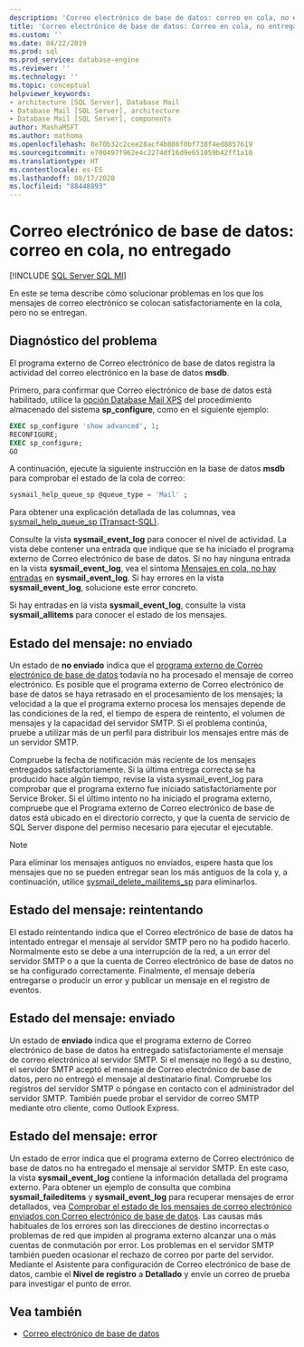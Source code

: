 ```yaml
---
description: 'Correo electrónico de base de datos: correo en cola, no entregado'
title: 'Correo electrónico de base de datos: Correo en cola, no entregado | Microsoft Docs'
ms.custom: ''
ms.date: 04/22/2019
ms.prod: sql
ms.prod_service: database-engine
ms.reviewer: ''
ms.technology: ''
ms.topic: conceptual
helpviewer_keywords:
- architecture [SQL Server], Database Mail
- Database Mail [SQL Server], architecture
- Database Mail [SQL Server], components
author: MashaMSFT
ms.author: mathoma
ms.openlocfilehash: 8e70b32c2cee28acf4b886f0bf738f4ed8857619
ms.sourcegitcommit: e700497f962e4c2274df16d9e651059b42ff1a10
ms.translationtype: HT
ms.contentlocale: es-ES
ms.lasthandoff: 08/17/2020
ms.locfileid: "88448893"
---
```

# <a name="database-mail-mail-queued-not-delivered"></a>Correo electrónico de base de datos: correo en cola, no entregado 
[!INCLUDE [SQL Server SQL MI](../../includes/applies-to-version/sql-asdbmi.md)]

En este se tema describe cómo solucionar problemas en los que los mensajes de correo electrónico se colocan satisfactoriamente en la cola, pero no se entregan.

## <a name="diagnose-the-problem"></a>Diagnóstico del problema 

El programa externo de Correo electrónico de base de datos registra la actividad del correo electrónico en la base de datos **msdb**.

Primero, para confirmar que Correo electrónico de base de datos está habilitado, utilice la [opción Database Mail XPS](../../database-engine/configure-windows/database-mail-xps-server-configuration-option.md) del procedimiento almacenado del sistema **sp_configure**, como en el siguiente ejemplo:

```sql 
EXEC sp_configure 'show advanced', 1;  
RECONFIGURE; 
EXEC sp_configure; 
GO
```

A continuación, ejecute la siguiente instrucción en la base de datos **msdb** para comprobar el estado de la cola de correo:

```sql
sysmail_help_queue_sp @queue_type = 'Mail' ;
```

Para obtener una explicación detallada de las columnas, vea [sysmail_help_queue_sp (Transact-SQL)](../system-stored-procedures/sysmail-help-queue-sp-transact-sql.md#result-set).

Consulte la vista **sysmail_event_log** para conocer el nivel de actividad. La vista debe contener una entrada que indique que se ha iniciado el programa externo de Correo electrónico de base de datos. Si no hay ninguna entrada en la vista **sysmail_event_log**, vea el síntoma [Mensajes en cola, no hay entradas](database-mail-common-errors.md#database-mail-queued-no-entries-in-sysmail_event_log-or-windows-application-event-log) en **sysmail_event_log**. Si hay errores en la vista **sysmail_event_log**, solucione este error concreto.

Si hay entradas en la vista **sysmail_event_log**, consulte la vista **sysmail_allitems** para conocer el estado de los mensajes.

## <a name="message-status-unsent"></a>Estado del mensaje: no enviado 

Un estado de **no enviado** indica que el [programa externo de Correo electrónico de base de datos](database-mail-external-program.md) todavía no ha procesado el mensaje de correo electrónico. Es posible que el programa externo de Correo electrónico de base de datos se haya retrasado en el procesamiento de los mensajes; la velocidad a la que el programa externo procesa los mensajes depende de las condiciones de la red, el tiempo de espera de reintento, el volumen de mensajes y la capacidad del servidor SMTP. Si el problema continúa, pruebe a utilizar más de un perfil para distribuir los mensajes entre más de un servidor SMTP.

Compruebe la fecha de notificación más reciente de los mensajes entregados satisfactoriamente. Si la última entrega correcta se ha producido hace algún tiempo, revise la vista sysmail_event_log para comprobar que el programa externo fue iniciado satisfactoriamente por Service Broker. Si el último intento no ha iniciado el programa externo, compruebe que el Programa externo de Correo electrónico de base de datos está ubicado en el directorio correcto, y que la cuenta de servicio de SQL Server dispone del permiso necesario para ejecutar el ejecutable.

   > [!NOTE]
   > Para eliminar los mensajes antiguos no enviados, espere hasta que los mensajes que no se pueden entregar sean los más antiguos de la cola y, a continuación, utilice [sysmail_delete_mailitems_sp](../system-stored-procedures/sysmail-delete-mailitems-sp-transact-sql.md) para eliminarlos.

## <a name="message-status-retrying"></a>Estado del mensaje: reintentando

El estado reintentando indica que el Correo electrónico de base de datos ha intentado entregar el mensaje al servidor SMTP pero no ha podido hacerlo. Normalmente esto se debe a una interrupción de la red, a un error del servidor SMTP o a que la cuenta de Correo electrónico de base de datos no se ha configurado correctamente. Finalmente, el mensaje debería entregarse o producir un error y publicar un mensaje en el registro de eventos.

## <a name="message-status-sent"></a>Estado del mensaje: enviado

Un estado de **enviado** indica que el programa externo de Correo electrónico de base de datos ha entregado satisfactoriamente el mensaje de correo electrónico al servidor SMTP. Si el mensaje no llegó a su destino, el servidor SMTP aceptó el mensaje de Correo electrónico de base de datos, pero no entregó el mensaje al destinatario final. Compruebe los registros del servidor SMTP o póngase en contacto con el administrador del servidor SMTP. También puede probar el servidor de correo SMTP mediante otro cliente, como Outlook Express.

## <a name="message-status-failed"></a>Estado del mensaje: error

Un estado de error indica que el programa externo de Correo electrónico de base de datos no ha entregado el mensaje al servidor SMTP. En este caso, la vista **sysmail_event_log** contiene la información detallada del programa externo. Para obtener un ejemplo de consulta que combina **sysmail_faileditems** y **sysmail_event_log** para recuperar mensajes de error detallados, vea [Comprobar el estado de los mensajes de correo electrónico enviados con Correo electrónico de base de datos](check-the-status-of-e-mail-messages-sent-with-database-mail.md). Las causas más habituales de los errores son las direcciones de destino incorrectas o problemas de red que impiden al programa externo alcanzar una o más cuentas de conmutación por error. Los problemas en el servidor SMTP también pueden ocasionar el rechazo de correo por parte del servidor. Mediante el Asistente para configuración de Correo electrónico de base de datos, cambie el **Nivel de registro** a **Detallado** y envíe un correo de prueba para investigar el punto de error.



##  <a name="see-also"></a><a name="RelatedContent"></a> Vea también
  
-  [Correo electrónico de base de datos](database-mail.md)

  
  
